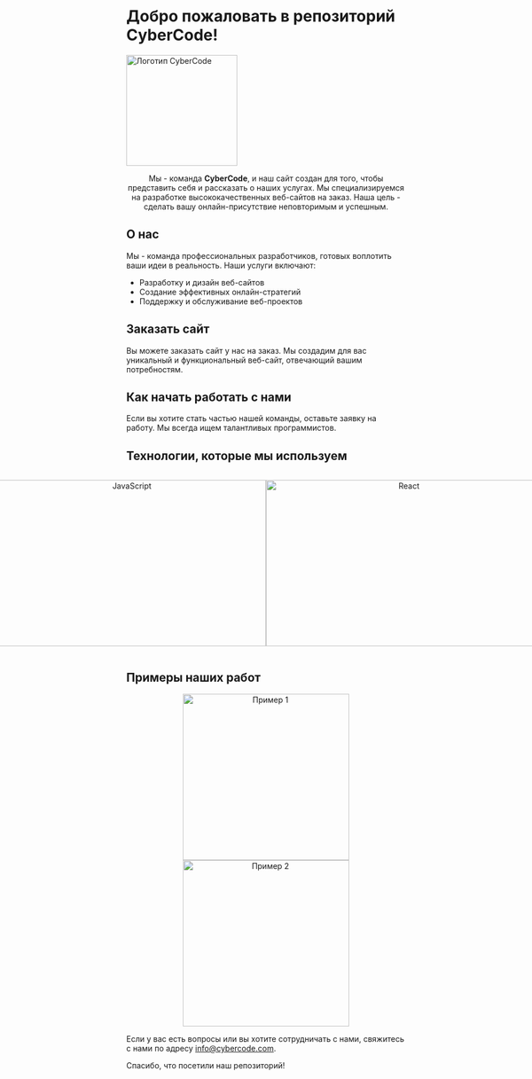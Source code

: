 # Добро пожаловать в репозиторий CyberCode!

<div>
  <img src="https://mikond.com/media/logos/2023/07/17/mikond.jpg" alt="Логотип CyberCode" width="200">
</div>

<p align="center">
  Мы - команда <b>CyberCode</b>, и наш сайт создан для того, чтобы представить себя и рассказать о наших услугах. Мы специализируемся на разработке высококачественных веб-сайтов на заказ. Наша цель - сделать вашу онлайн-присутствие неповторимым и успешным.
</p>

## О нас

Мы - команда профессиональных разработчиков, готовых воплотить ваши идеи в реальность. Наши услуги включают:

- Разработку и дизайн веб-сайтов
- Создание эффективных онлайн-стратегий
- Поддержку и обслуживание веб-проектов

## Заказать сайт

Вы можете заказать сайт у нас на заказ. Мы создадим для вас уникальный и функциональный веб-сайт, отвечающий вашим потребностям.

## Как начать работать с нами

Если вы хотите стать частью нашей команды, оставьте заявку на работу. Мы всегда ищем талантливых программистов.

## Технологии, которые мы используем

<div align="center" style="display: flex; justify-content: center;">
  <p align="center"><img src="https://www.rosloto.net/public/userfiles/blog/2018-09/html5-games.jpg" alt="HTML" width="500" height="300"></p>
  <p align="center"><img src="https://mind-flows.com/wp-content/uploads/2021/07/css.gif" alt="CSS" width="500" height="300"></p>
  <p align="center"><img src="https://videosdeti.com.br/wp-content/uploads/2019/01/sass-cover.png" alt="SASS" width="500" height="300"></p>
  <p align="center"><img src="https://it-black.ru/wp-content/uploads/2017/08/javscript.png" alt="JavaScript" width="500" height="300"></p>
  <p align="center"><img src="https://treningi4you.com/upload/iblock/d87/js_react_shkola_programmirovaniya_khekslet.jpg" alt="React" width="500" height="300"></p>
  <p align="center"><img src="https://sun9-17.userapi.com/impg/H0Qn36Wnbe-DTQS476PQEA9dIZZMQ-uBcDal8w/5IkuysphJ4c.jpg?size=1890x800&quality=96&sign=b7fdd620c942cda80d3ed97de30c1fad&c_uniq_tag=DYIt0ssf_OkKeFiVL_T7iFsPBAVu3sqCFO3zP8IsJlI&type=album" alt="Python" width="500" height="300"></p>
  <p align="center"><img src="https://hostgeek.ru/uploads/posts/2020-07/1593623379_deploj-django.jpg" alt="Django" width="500" height="300"></p>
  <p align="center"><img src="https://www.linode.com/wp-content/uploads/2020/09/postgres-featured-image.png" alt="PostgreSQL" width="500" height="300"></p>
</div>

## Примеры наших работ

<div align="center">
  <img src="https://example.com/path/to/example1.png" alt="Пример 1" width="300">
  <img src="https://example.com/path/to/example2.png" alt="Пример 2" width="300">
</div>

Если у вас есть вопросы или вы хотите сотрудничать с нами, свяжитесь с нами по адресу [info@cybercode.com](mailto:info@cybercode.com).

Спасибо, что посетили наш репозиторий!
